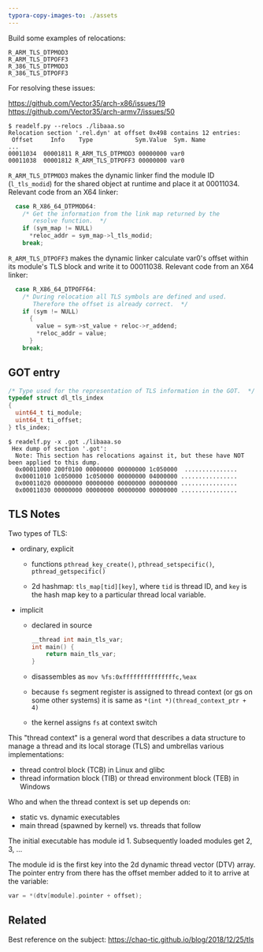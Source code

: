 ```yaml
---
typora-copy-images-to: ./assets
---
```


Build some examples of relocations:

```
R_ARM_TLS_DTPMOD3
R_ARM_TLS_DTPOFF3
R_386_TLS_DTPMOD3
R_386_TLS_DTPOFF3
```

For resolving these issues:

https://github.com/Vector35/arch-x86/issues/19
https://github.com/Vector35/arch-armv7/issues/50

```
$ readelf.py --relocs ./libaaa.so
Relocation section '.rel.dyn' at offset 0x498 contains 12 entries:
 Offset     Info    Type            Sym.Value  Sym. Name
...
00011034  00001811 R_ARM_TLS_DTPMOD3 00000000 var0
00011038  00001812 R_ARM_TLS_DTPOFF3 00000000 var0
```

`R_ARM_TLS_DTPMOD3` makes the dynamic linker find the module ID (`l_tls_modid`) for the shared object at runtime and place it at 00011034. Relevant code from an X64 linker:

```C
  case R_X86_64_DTPMOD64:
    /* Get the information from the link map returned by the
       resolve function.  */
    if (sym_map != NULL)
      *reloc_addr = sym_map->l_tls_modid;
    break;
```

`R_ARM_TLS_DTPOFF3` makes the dynamic linker calculate var0's offset within its module's TLS block and write it to 00011038. Relevant code from an X64 linker:

```C
  case R_X86_64_DTPOFF64:
    /* During relocation all TLS symbols are defined and used.
       Therefore the offset is already correct.  */
    if (sym != NULL)
      {
        value = sym->st_value + reloc->r_addend;
        *reloc_addr = value;
      }
    break;
```

## GOT entry

```C
/* Type used for the representation of TLS information in the GOT.  */
typedef struct dl_tls_index
{
  uint64_t ti_module;
  uint64_t ti_offset;
} tls_index;
```

```
$ readelf.py -x .got ./libaaa.so
 Hex dump of section '.got':
  Note: This section has relocations against it, but these have NOT been applied to this dump.
  0x00011000 200f0100 00000000 00000000 1c050000  ...............
  0x00011010 1c050000 1c050000 00000000 04000000 ................
  0x00011020 00000000 00000000 00000000 00000000 ................
  0x00011030 00000000 00000000 00000000 00000000 ................
```

## TLS Notes

Two types of TLS:

* ordinary, explicit

  * functions `pthread_key_create()`, `pthread_setspecific()`, `pthread_getspecific()`

  * 2d hashmap: `tls_map[tid][key]`, where `tid` is thread ID, and `key` is the hash map key to a particular thread local variable.

* implicit

  * declared in source
    ```C
    __thread int main_tls_var;
    int main() {
    	return main_tls_var;
    }
    ```
    
  * disassembles as `mov %fs:0xfffffffffffffffc,%eax`
  
  * because `fs` segment register is assigned to thread context (or gs on some other systems) it is same as `*(int *)(thread_context_ptr + 4)`
  
  * the kernel assigns `fs` at context switch

This "thread context" is a general word that describes a data structure to manage a thread and its local storage (TLS) and umbrellas various implementations:

* thread control block (TCB) in Linux and glibc
* thread information block (TIB) or thread environment block (TEB) in Windows

Who and when the thread context is set up depends on:

* static vs. dynamic executables
* main thread (spawned by kernel) vs. threads that follow

The initial executable has module id 1. Subsequently loaded modules get 2, 3, ...

The module id is the first key into the 2d dynamic thread vector (DTV) array. The pointer entry from there has the offset member added to it to arrive at the variable:

```C
var = *(dtv[module].pointer + offset);
```

## Related

Best reference on the subject: https://chao-tic.github.io/blog/2018/12/25/tls
